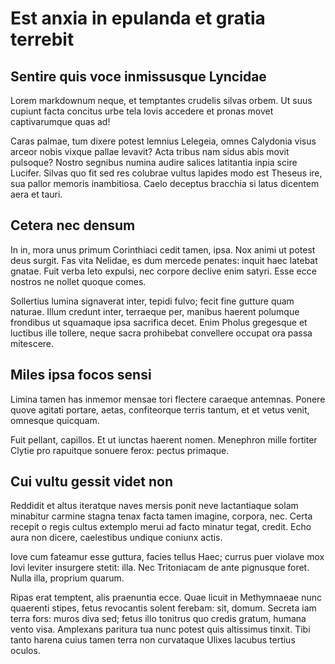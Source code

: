 # Est anxia in epulanda et gratia terrebit

## Sentire quis voce inmissusque Lyncidae

Lorem markdownum neque, et temptantes crudelis silvas orbem. Ut suus cupiunt facta concitus urbe tela Iovis accedere et pronas movet captivarumque quas ad!

Caras palmae, tum dixere potest lemnius Lelegeia, omnes Calydonia visus arceor nobis vixque pallae levavit? Acta tribus nam sidus abis movit pulsoque? Nostro segnibus numina audire salices latitantia inpia scire Lucifer. Silvas quo fit sed res colubrae vultus lapides modo est Theseus ire, sua pallor memoris inambitiosa. Caelo deceptus bracchia si latus dicentem aera et tauri.

## Cetera nec densum

In in, mora unus primum Corinthiaci cedit tamen, ipsa. Nox animi ut potest deus surgit. Fas vita Nelidae, es dum mercede penates: inquit haec latebat gnatae. Fuit verba leto expulsi, nec corpore declive enim satyri. Esse ecce nostros ne nollet quoque comes.

Sollertius lumina signaverat inter, tepidi fulvo; fecit fine gutture quam naturae. Illum credunt inter, terraeque per, manibus haerent polumque frondibus ut squamaque ipsa sacrifica decet. Enim Pholus gregesque et luctibus ille tollere, neque sacra prohibebat convellere occupat ora passa mitescere.

## Miles ipsa focos sensi

Limina tamen has inmemor mensae tori flectere caraeque antemnas. Ponere quove agitati portare, aetas, confiteorque terris tantum, et et vetus venit, omnesque quicquam.

Fuit pellant, capillos. Et ut iunctas haerent nomen. Menephron mille fortiter Clytie pro rapuitque sonuere ferox: pectus primaque.

## Cui vultu gessit videt non

Reddidit et altus iteratque naves mersis ponit neve lactantiaque solam minabitur carmine stagna tenax facta tamen imagine, corpora, nec. Certa recepit o regis cultus extemplo merui ad facto minatur tegat, credit. Echo aura non dicere, caelestibus undique coniunx actis.

Iove cum fateamur esse guttura, facies tellus Haec; currus puer violave mox Iovi leviter insurgere stetit: illa. Nec Tritoniacam de ante pignusque foret. Nulla illa, proprium quarum.

Ripas erat temptent, alis praenuntia ecce. Quae licuit in Methymnaeae nunc quaerenti stipes, fetus revocantis solent ferebam: sit, domum. Secreta iam terra fors: muros diva sed; fetus illo tonitrus quo credis gratum, humana vento visa. Amplexans paritura tua nunc potest quis altissimus tinxit. Tibi tanto harena cuius tamen terra non curvataque Ulixes lacubus tertius oculos.
